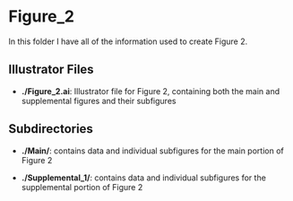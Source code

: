 # Figure_2

In this folder I have all of the information used to create Figure 2.

## Illustrator Files

+ **./Figure_2.ai**: Illustrator file for Figure 2, containing both the main and
supplemental figures and their subfigures

## Subdirectories

+ **./Main/**: contains data and individual subfigures for the main portion of
Figure 2

+ **./Supplemental_1/**: contains data and individual subfigures for the
supplemental portion of Figure 2
